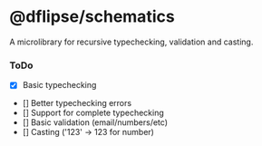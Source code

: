 # @dflipse/schematics
A microlibrary for recursive typechecking, validation and casting.

### ToDo
- [x] Basic typechecking
- [] Better typechecking errors
- [] Support for complete typechecking
- [] Basic validation (email/numbers/etc)
- [] Casting ('123' -> 123 for number)
